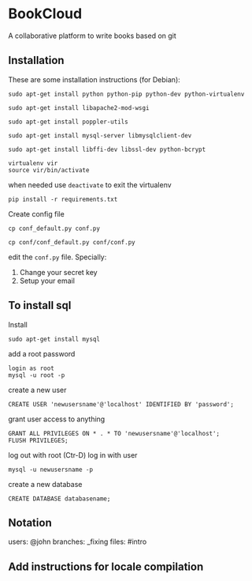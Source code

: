 # BookCloud

A collaborative platform to write books based on git


## Installation

These are some installation instructions (for Debian):

    sudo apt-get install python python-pip python-dev python-virtualenv

    sudo apt-get install libapache2-mod-wsgi

    sudo apt-get install poppler-utils

    sudo apt-get install mysql-server libmysqlclient-dev

    sudo apt-get install libffi-dev libssl-dev python-bcrypt

    virtualenv vir
    source vir/bin/activate

when needed use `deactivate` to exit the virtualenv

    pip install -r requirements.txt

Create config file

    cp conf_default.py conf.py

    cp conf/conf_default.py conf/conf.py

edit the `conf.py` file. Specially:

  1. Change your secret key
  2. Setup your email


## To install sql

Install

    sudo apt-get install mysql

add a root password

    login as root
    mysql -u root -p

create a new user

    CREATE USER 'newusersname'@'localhost' IDENTIFIED BY 'password';

grant user access to anything

    GRANT ALL PRIVILEGES ON * . * TO 'newusersname'@'localhost';
    FLUSH PRIVILEGES;

log out with root (Ctr-D) log in with user

    mysql -u newusersname -p

create a new database

    CREATE DATABASE databasename;

## Notation


users: @john
branches: _fixing
files: #intro


## Add instructions for locale compilation
